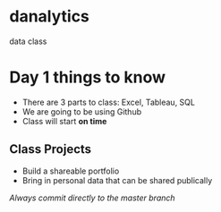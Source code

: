 # danalytics
data class
# Day 1 things to know
* There are 3 parts to class: Excel, Tableau, SQL
* We are going to be using Github
* Class will start **on time**
## Class Projects
* Build a shareable portfolio
* Bring in personal data that can be shared publically

*Always commit directly to the master branch*
